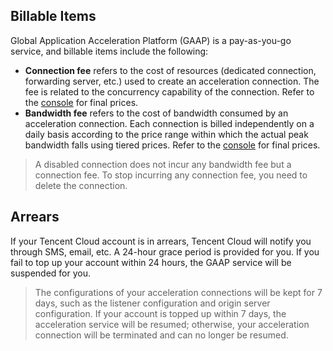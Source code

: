 ## Billable Items
Global Application Acceleration Platform (GAAP) is a pay-as-you-go service, and billable items include the following:
- **Connection fee** refers to the cost of resources (dedicated connection, forwarding server, etc.) used to create an acceleration connection. The fee is related to the concurrency capability of the connection. Refer to the [console](https://console.cloud.tencent.com/gaap) for final prices.
- **Bandwidth fee** refers to the cost of bandwidth consumed by an acceleration connection. Each connection is billed independently on a daily basis according to the price range within which the actual peak bandwidth falls using tiered prices. Refer to the [console](https://console.cloud.tencent.com/gaap) for final prices.

>A disabled connection does not incur any bandwidth fee but a connection fee. To stop incurring any connection fee, you need to delete the connection.

## Arrears
If your Tencent Cloud account is in arrears, Tencent Cloud will notify you through SMS, email, etc. A 24-hour grace period is provided for you. If you fail to top up your account within 24 hours, the GAAP service will be suspended for you.
>The configurations of your acceleration connections will be kept for 7 days, such as the listener configuration and origin server configuration. If your account is topped up within 7 days, the acceleration service will be resumed; otherwise, your acceleration connection will be terminated and can no longer be resumed.

